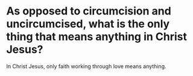 # As opposed to circumcision and uncircumcised, what is the only thing that means anything in Christ Jesus?

In Christ Jesus, only faith working through love means anything.
